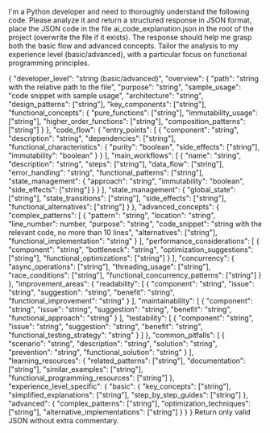 I'm a Python developer and need to thoroughly understand the following code.
Please analyze it and return a structured response in JSON format, place the JSON code in the file ai_code_explanation.json in the root of the project (overwrite the file if it exists).
The response should help me grasp both the basic flow and advanced concepts.
Tailor the analysis to my experience level (basic/advanced), with a particular focus on functional programming principles.

{
  "developer_level": "string (basic/advanced)",
  "overview": {
    "path": "string with the relative path to the file",
    "purpose": "string",
    "sample_usage": "code snippet with sample usage",
    "architecture": "string",
    "design_patterns": ["string"],
    "key_components": ["string"],
    "functional_concepts": {
      "pure_functions": ["string"],
      "immutability_usage": ["string"],
      "higher_order_functions": ["string"],
      "composition_patterns": ["string"]
    }
  },
  "code_flow": {
    "entry_points": [
      {
        "component": "string",
        "description": "string",
        "dependencies": ["string"],
        "functional_characteristics": {
          "purity": "boolean",
          "side_effects": ["string"],
          "immutability": "boolean"
        }
      }
    ],
    "main_workflows": [
      {
        "name": "string",
        "description": "string",
        "steps": ["string"],
        "data_flow": ["string"],
        "error_handling": "string",
        "functional_patterns": ["string"],
        "state_management": {
          "approach": "string",
          "immutability": "boolean",
          "side_effects": ["string"]
        }
      }
    ],
    "state_management": {
      "global_state": ["string"],
      "state_transitions": ["string"],
      "side_effects": ["string"],
      "functional_alternatives": ["string"]
    }
  },
  "advanced_concepts": {
    "complex_patterns": [
      {
        "pattern": "string",
        "location": "string",
        "line_number": number,
        "purpose": "string",
        "code_snippet": "string with the relevant code, no more than 10 lines",
        "alternatives": ["string"],
        "functional_implementation": "string"
      }
    ],
    "performance_considerations": [
      {
        "component": "string",
        "bottleneck": "string",
        "optimization_suggestions": ["string"],
        "functional_optimizations": ["string"]
      }
    ],
    "concurrency": {
      "async_operations": ["string"],
      "threading_usage": ["string"],
      "race_conditions": ["string"],
      "functional_concurrency_patterns": ["string"]
    }
  },
  "improvement_areas": {
    "readability": [
      {
        "component": "string",
        "issue": "string",
        "suggestion": "string",
        "benefit": "string",
        "functional_improvement": "string"
      }
    ],
    "maintainability": [
      {
        "component": "string",
        "issue": "string",
        "suggestion": "string",
        "benefit": "string",
        "functional_approach": "string"
      }
    ],
    "testability": [
      {
        "component": "string",
        "issue": "string",
        "suggestion": "string",
        "benefit": "string",
        "functional_testing_strategy": "string"
      }
    ]
  },
  "common_pitfalls": [
    {
      "scenario": "string",
      "description": "string",
      "solution": "string",
      "prevention": "string",
      "functional_solution": "string"
    }
  ],
  "learning_resources": {
    "related_patterns": ["string"],
    "documentation": ["string"],
    "similar_examples": ["string"],
    "functional_programming_resources": ["string"]
  },
  "experience_level_specific": {
    "basic": {
      "key_concepts": ["string"],
      "simplified_explanations": ["string"],
      "step_by_step_guides": ["string"]
    },
    "advanced": {
      "complex_patterns": ["string"],
      "optimization_techniques": ["string"],
      "alternative_implementations": ["string"]
    }
  }
}
Return only valid JSON without extra commentary.

